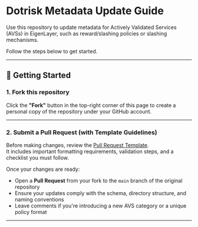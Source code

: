 # Dotrisk Metadata Update Guide  

Use this repository to update metadata for Actively Validated Services (AVSs) in EigenLayer, such as reward/slashing policies or slashing mechanisms.  

Follow the steps below to get started.

---

## 🚀 Getting Started

### 1. Fork this repository

Click the **"Fork"** button in the top-right corner of this page to create a personal copy of the repository under your GitHub account.

---

### 2. Submit a Pull Request (with Template Guidelines)

Before making changes, review the [Pull Request Template](https://github.com/a41-official/dotrisk-criteria-dev/blob/main/.github/pull_request_template.md).  
It includes important formatting requirements, validation steps, and a checklist you must follow.

Once your changes are ready:
- Open a **Pull Request** from your fork to the `main` branch of the original repository
- Ensure your updates comply with the schema, directory structure, and naming conventions
- Leave comments if you're introducing a new AVS category or a unique policy format

---